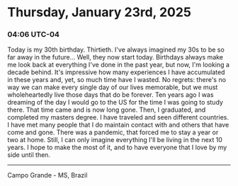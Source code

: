 # Thursday, January 23rd, 2025

### 04:06 UTC-04

Today is my 30th birthday. Thirtieth. I've always imagined my 30s to be so far away
in the future... Well, they now start today. Birthdays always make me look back
at everything I've done in the past year, but now, I'm looking a decade behind.
It's impressive how many experiences I have accumulated in these years and, yet,
so much time have I wasted. No regrets: there's no way we can make every single
day of our lives memorable, but we must wholeheartedly live those days that do be
forever. Ten years ago I was dreaming of the day I would go to the US for the time
I was going to study there. That time came and is now long gone. Then, I graduated,
and completed my masters degree. I have traveled and seen different countries. I
have met many people that I do maintain contact with and others that have come and
gone. There was a pandemic, that forced me to stay a year or two at home. Still,
I can only imagine everything I'll be living in the next 10 years. I hope to make
the most of it, and to have everyone that I love by my side until then.

---

Campo Grande - MS, Brazil
